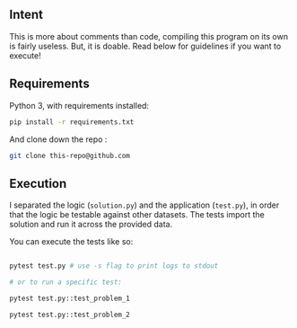 ## Intent

This is more about comments than code, compiling this program on its own is fairly useless.
But, it is doable. Read below for guidelines if you want to execute!

## Requirements

Python 3, with requirements installed:

```bash
pip install -r requirements.txt
```

And clone down the repo :

```bash
git clone this-repo@github.com
```

## Execution

I separated the logic (`solution.py`) and the application (`test.py`),
in order that the logic be testable against other datasets. The tests import the solution and run it across the provided data.

You can execute the tests like so:

```bash

pytest test.py # use -s flag to print logs to stdout

# or to run a specific test:

pytest test.py::test_problem_1

pytest test.py::test_problem_2
```
